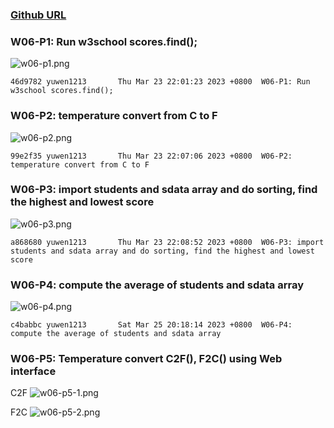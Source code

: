 ### [Github URL](https://github.com/yuwen1213/1112-1N-js-demo-211410740.git)

### W06-P1: Run w3school scores.find();

![w06-p1.png](https://hlbovfzvhsftjuylmwlc.supabase.co/storage/v1/object/public/demo-40/md_1N_img/w06-p1%20.png)

```
46d9782 yuwen1213       Thu Mar 23 22:01:23 2023 +0800  W06-P1: Run w3school scores.find();
```

### W06-P2: temperature convert from C to F

![w06-p2.png](https://hlbovfzvhsftjuylmwlc.supabase.co/storage/v1/object/public/demo-40/md_1N_img/w06-p2.png)

```
99e2f35 yuwen1213       Thu Mar 23 22:07:06 2023 +0800  W06-P2: temperature convert from C to F
```

### W06-P3: import students and sdata array and do sorting, find the highest and lowest score

![w06-p3.png](https://hlbovfzvhsftjuylmwlc.supabase.co/storage/v1/object/public/demo-40/md_1N_img/w06-p3.png)

```
a868680 yuwen1213       Thu Mar 23 22:08:52 2023 +0800  W06-P3: import students and sdata array and do sorting, find the highest and lowest score
```

### W06-P4: compute the average of students and sdata array

![w06-p4.png](https://hlbovfzvhsftjuylmwlc.supabase.co/storage/v1/object/public/demo-40/md_1N_img/w06-p4.png)

```
c4babbc yuwen1213       Sat Mar 25 20:18:14 2023 +0800  W06-P4: compute the average of students and sdata array
```

### W06-P5: Temperature convert C2F(), F2C() using Web interface

C2F
![w06-p5-1.png](https://hlbovfzvhsftjuylmwlc.supabase.co/storage/v1/object/public/demo-40/md_1N_img/w06-p5-1.png)

F2C
![w06-p5-2.png](https://hlbovfzvhsftjuylmwlc.supabase.co/storage/v1/object/public/demo-40/md_1N_img/w06-p5-2.png?t=2023-03-25T13%3A30%3A57.963Z)
